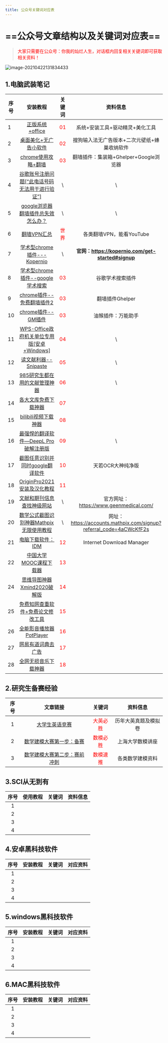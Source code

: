 ```yaml
---
title: 公众号关键词对应表
---
```

# ==公众号文章结构以及关键词对应表==

> <font color='red'>大家只需要在公众号：你我的灿烂人生，对话框内回复相关关键词即可获取相关资料！</font>

![image-20210422131834433](https://gitee.com/wscffaa/picgo/raw/master/20210422131834.png)

## 1.电脑武装笔记

| 序号 |                           安装教程                           |            关键词             |                           资料信息                           |
| ---- | :----------------------------------------------------------: | :---------------------------: | :----------------------------------------------------------: |
| 1    | [正版系统+office](https://mp.weixin.qq.com/s/hV4vjK6u24kixmgCXrEYcw) |  <font color='red'>01</font>  |               系统+安装工具+驱动精灵+美化工具                |
| 2    | [桌面美化+无广告小软件](https://mp.weixin.qq.com/s/Yz5I8V2Fu2j60H1DUwr-bQ) |  <font color='red'>02</font>  |         搜狗输入法无广告版本+二次元壁纸+蜂巢收纳软件         |
| 3    | [chrome使用攻略+翻墙](https://mp.weixin.qq.com/s/BuYX_zCuv1mDo0odvGuNiw) |  <font color='red'>03</font>  |            翻墙插件：集装箱+Ghelper+Google浏览器             |
| 4    | [谷歌账号注册问题[“此电话号码无法用于进行验证”]](https://mp.weixin.qq.com/s/HaVuPvD_iCf-wM8OeWwFCg) |               \               |                              \                               |
| 5    | [google浏览器翻墙插件总失效怎么办？](https://mp.weixin.qq.com/s/ueLR2NS7PuYvBzzpkpFRNw) |               \               |                              \                               |
| 6    | [翻墙VPN汇总](https://mp.weixin.qq.com/s/zK-K1tAfdChKsrlDYFMB2A) | <font color='red'>世界</font> |                   各类翻墙VPN，能看YouTube                   |
| 7    | [学术型chrome插件---Kopernio](https://mp.weixin.qq.com/s/6tKmrQgy6stnJZ5BjhcTAA) |               \               |      **官网：https://kopernio.com/get-started#signup**       |
| 8    | [学术型chrome插件--google学术搜索](https://mp.weixin.qq.com/s/CpuH0hCiFLsEyfH5AblxCQ) |  <font color='red'>03</font>  |                       谷歌学术搜索插件                       |
| 9    | [chrome插件--免费翻墙插件2](https://mp.weixin.qq.com/s/4bSkX6bDKBpkIfrjF509xA) |  <font color='red'>03</font>  |                       翻墙插件Ghelper                        |
| 10   | [chrome插件--GM插件](https://mp.weixin.qq.com/s/_RBUi3X67EMHA0_Wq6H51A) |  <font color='red'>03</font>  |                      油猴插件：万能助手                      |
| 11   | [WPS-Office政府机关单位专用版[安卓+Windows]](https://mp.weixin.qq.com/s/w2rdu5zH5R6MIarkBHmzgQ) |  <font color='red'>04</font>  |                              \                               |
| 12   | [读文献利器--Snipaste](https://mp.weixin.qq.com/s/eIZX5U0G6YGGhEMKu0Ce0g) |  <font color='red'>05</font>  |                              \                               |
| 13   | [985研究生都在用的文献管理神器](https://mp.weixin.qq.com/s/KJdu6xxOHzVP9Xa8Nf6VBQ) |  <font color='red'>06</font>  |                              \                               |
| 14   | [各大文库免费下载神器](https://mp.weixin.qq.com/s/5bPLAMnYvZYifrJCTgB1Gw) |  <font color='red'>07</font>  |                                                              |
| 15   | [bilibili视频下载神器](https://mp.weixin.qq.com/s/S7gJTm5aBWm4dw0iT-OdyA) |  <font color='red'>08</font>  |                                                              |
| 16   | [最强悍的翻译软件—DeepL Pro破解注册版](https://mp.weixin.qq.com/s/E36M5EFyTfcR0mzG5suqog) |  <font color='red'>09</font>  |                              \                               |
| 17   | [截图任意识别并同时google翻译软件](https://mp.weixin.qq.com/s/xhPdiMBJQkX8pKTmpx6AEw) |  <font color='red'>10</font>  |                      天若OCR大神纯净版                       |
| 18   | [OriginPro2021安装及汉化教程](https://mp.weixin.qq.com/s/5JBNlA3Q8T7velQZ_zrO0Q) |  <font color='red'>11</font>  |                                                              |
| 19   | [文献和期刊信息查找神级网站](https://mp.weixin.qq.com/s/NY3_kVI0PyQQhUHcoV3esA) |               \               |            官方网址：https://www.geenmedical.com/            |
| 20   | [数学公式截图识别神器Mathpix无限使用教程](https://mp.weixin.qq.com/s/s053D2yrnD8D7LVtMa2Qpg) |               \               | 网址：https://accounts.mathpix.com/signup?referral_code=4aCWcKfF2s |
| 21   | [电脑下载软件：IDM](https://mp.weixin.qq.com/s/dUbC-vQ3qxloMJ-n_wVPTg) |  <font color='red'>12</font>  |                  Internet Download Manager                   |
| 22   | [中国大学MOOC课程下载器](https://mp.weixin.qq.com/s/67BI2iAcTjqVHLoQD4kuIw) |  <font color='red'>13</font>  |                                                              |
| 24   | [思维导图神器Xmind2020破解版](https://mp.weixin.qq.com/s/EF-MxXcJLCineZMou11h6A) |  <font color='red'>14</font>  |                                                              |
| 25   | [免费知网查重软件+免费论文修改工具](https://mp.weixin.qq.com/s/twrqsaIK2cEIIdfFzRtrsQ) |  <font color='red'>15</font>  |                                                              |
| 26   | [全能影音播放器PotPlayer](https://mp.weixin.qq.com/s/saY4w4cE3jOjoAW2LyUV-A) |  <font color='red'>16</font>  |                                                              |
| 27   | [网易有道词典去广告](https://mp.weixin.qq.com/s/WOZMNzn8aqDBpWXyOJYvPw) |  <font color='red'>17</font>  |                                                              |
| 28   | [全网无损音乐下载神器](https://mp.weixin.qq.com/s/iIqdQ2VOIlk6Y8XQkyRPNw) |  <font color='red'>18</font>  |                                                              |

## 2.研究生备赛经验

| 序号 |                           文章链接                           |              关键词               |       资料信息       |
| :--: | :----------------------------------------------------------: | :-------------------------------: | :------------------: |
|  1   | [大学生英语竞赛](https://mp.weixin.qq.com/s/rRJlJfTURAGEyLsbc5d9lA) | <font color='red'>大英必胜</font> | 历年大英真题及模拟卷 |
|  2   | [数学建模大赛第一步：备赛](https://mp.weixin.qq.com/s/9E3piMaDM2_L7-IwmHVNmQ) | <font color='red'>数模必胜</font> |   上海大学数模讲座   |
|  3   | [数学建模大赛第二步：赛前冲刺](https://mp.weixin.qq.com/s/uP62wdEM3LeoQTLq48wrig) | <font color='red'>数模速推</font> |   各类数学建模资料   |

## 3.SCI从无到有

| 序号 | 使用教程 | 关键词 | 资料信息 |
| :--: | :------: | :----: | :------: |
|  1   |          |        |          |
|  2   |          |        |          |
|  3   |          |        |          |
|  4   |          |        |          |



## 4.安卓黑科技软件

| 序号 | 安装教程 | 关键词 | 对应资料 |
| :--: | :------: | :----: | :------: |
|  1   |          |        |          |
|  2   |          |        |          |
|  3   |          |        |          |
|  4   |          |        |          |

## 5.windows黑科技软件

| 序号 | 安装教程 | 关键词 | 对应资料 |
| :--: | :------: | :----: | :------: |
|  1   |          |        |          |
|  2   |          |        |          |
|  3   |          |        |          |
|  4   |          |        |          |

## 6.MAC黑科技软件

| 序号 | 安装教程 | 关键词 | 对应资料 |
| :--: | :------: | :----: | :------: |
|  1   |          |        |          |
|  2   |          |        |          |
|  3   |          |        |          |
|  4   |          |        |          |